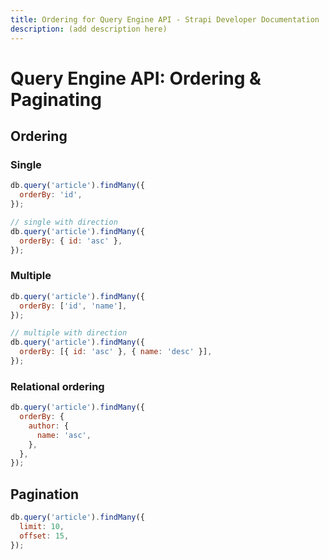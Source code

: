```yaml
---
title: Ordering for Query Engine API - Strapi Developer Documentation
description: (add description here)
---
```

<!-- TODO: update SEO tags -->

# Query Engine API: Ordering & Paginating

<!-- TODO: add intro here -->

## Ordering

### Single

```js
db.query('article').findMany({
  orderBy: 'id',
});

// single with direction
db.query('article').findMany({
  orderBy: { id: 'asc' },
});
```

### Multiple

```js
db.query('article').findMany({
  orderBy: ['id', 'name'],
});

// multiple with direction
db.query('article').findMany({
  orderBy: [{ id: 'asc' }, { name: 'desc' }],
});
```

### Relational ordering

```js
db.query('article').findMany({
  orderBy: {
    author: {
      name: 'asc',
    },
  },
});
```

## Pagination

<!-- ? can we use the page-based (page, pageSize) paginiation here? -->

```js
db.query('article').findMany({
  limit: 10,
  offset: 15,
});
```


